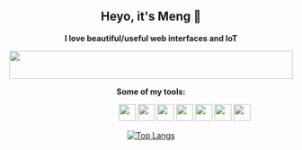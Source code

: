 <h2 align='center'>  Heyo, it's Meng 👋 </h2>
<p align='center'> <b> I love beautiful/useful web interfaces and IoT</b> </p>






<img height=50 width=100% src="https://static.wixstatic.com/media/9b7de5_654794e60495410b9e22e494aeb3336d~mv2.gif"/>






<p align='center'> <b> Some of my tools: </b> </p>

<dl>
  <dd>
<dl>
  <dd>
<dl>
  <dd>
<div flex align='center'>

<img height=30 src="https://img.shields.io/badge/React-20232a?style=for-the-badge&logo=react&logoColor=61DAFB" />
<img height=30 src="https://img.shields.io/badge/Figma-F24E1E?style=for-the-badge&logo=figma&logoColor=white" />

<img height=30 src="https://img.shields.io/badge/Sass-CC6699?style=for-the-badge&logo=sass&logoColor=white" />
<img height=30 src="https://img.shields.io/badge/Tailwind_CSS-38B2AC?style=for-the-badge&logo=tailwind-css&logoColor=white" />

<img height=30 src="https://img.shields.io/badge/ThreeJs-black?style=for-the-badge&logo=three.js&logoColor=white" />

<img height=30 src="https://img.shields.io/badge/GitHub_Actions-2088FF?style=for-the-badge&logo=github-actions&logoColor=white" />
<img height=30 src="https://img.shields.io/badge/Vite-B73BFE?style=for-the-badge&logo=vite&logoColor=FFD62E" />

</div>
  </dd>
</dl>
  </dd>
</dl>
  </dd>
</dl>







<div align='center'>

[![Top Langs](https://github-readme-stats.vercel.app/api/top-langs/?username=MengLinMaker&layout=compact)](https://github.com/MengLinMaker/github-readme-stats)

</div>







<!--
<img height=100 src="https://github-profile-trophy.vercel.app/?username=MengLinMaker&rank=-C,-?"/>
-->


<!--
**MengLinMaker/MengLinMaker** is a ✨ _special_ ✨ repository because its `README.md` (this file) appears on your GitHub profile.

Here are some ideas to get you started:

- 🔭 I’m currently working on ...
- 🌱 I’m currently learning ...
- 👯 I’m looking to collaborate on ...
- 🤔 I’m looking for help with ...
- 💬 Ask me about ...
- 📫 How to reach me: ...
- 😄 Pronouns: ...
- ⚡ Fun fact: ...
-->
